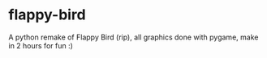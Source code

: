 # flappy-bird
A python remake of Flappy Bird (rip), all graphics done with pygame, make in 2 hours for fun :)
